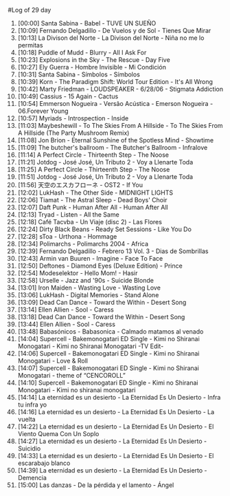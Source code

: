 #Log of 29 day

1. [00:00] Santa Sabina - Babel - TUVE UN SUEÑO
1. [10:09] Fernando Delgadillo - De Vuelos y de Sol - Tienes Que Mirar
1. [10:13] La Divison del Norte - La Divison del Norte - Niña no me lo permitas
1. [10:18] Puddle of Mudd - Blurry - All I Ask For
1. [10:23] Explosions in the Sky - The Rescue - Day Five
1. [10:27] Ely Guerra - Hombre Invisible - Mi Condición
1. [10:31] Santa Sabina - Símbolos - Símbolos
1. [10:39] Korn - The Paradigm Shift: World Tour Edition - It's All Wrong
1. [10:42] Marty Friedman - LOUDSPEAKER - 6/28/06 - Stigmata Addiction
1. [10:49] Cassius - 15 Again - Cactus
1. [10:54] Emmerson Nogueira - Versão Acústica - Emerson Nogueira - 06.Forever Young
1. [10:57] Myriads - Introspection - Inside
1. [11:03] Maybeshewill - To The Skies From A Hillside - To The Skies From A Hillside (The Party Mushroom Remix)
1. [11:08] Jon Brion - Eternal Sunshine of the Spotless Mind - Showtime
1. [11:09] The butcher's ballroom - The Butcher's Ballroom - Infralove
1. [11:14] A Perfect Circle - Thirteenth Step - The Noose
1. [11:21] Jotdog - José José, Un Tributo 2 - Voy a Llenarte Toda
1. [11:25] A Perfect Circle - Thirteenth Step - The Noose
1. [11:51] Jotdog - José José, Un Tributo 2 - Voy a Llenarte Toda
1. [11:56] 天空のエスカフローネ - OST2 - If You
1. [12:02] LukHash - The Other Side - MIDNIGHT LIGHTS
1. [12:06] Tiamat - The Astral Sleep - Dead Boys' Choir
1. [12:07] Daft Punk - Human After All - Human After All
1. [12:13] Tryad - Listen - All the Same
1. [12:18] Café Tacvba - Un Viaje (disc 2) - Las Flores
1. [12:24] Dirty Black Beans - Ready Set Sessions - Like You Do
1. [12:28] sToa - Urthona - Hommage
1. [12:34] Polimarchs - Polimarchs 2004 - Africa
1. [12:39] Fernando Delgadillo - Febrero 13 Vol. 3 - Dias de Sombrillas
1. [12:43] Armin van Buuren - Imagine - Face To Face
1. [12:50] Deftones - Diamond Eyes (Deluxe Edition) - Prince
1. [12:54] Modeselektor - Hello Mom! - Hasir
1. [12:58] Urselle - Jazz and '90s - Suicide Blonde
1. [13:01] Iron Maiden - Wasting Love - Wasting Love
1. [13:06] LukHash - Digital Memories - Stand Alone
1. [13:09] Dead Can Dance - Toward the Within - Desert Song
1. [13:14] Ellen Allien - Sool - Caress
1. [13:18] Dead Can Dance - Toward the Within - Desert Song
1. [13:44] Ellen Allien - Sool - Caress
1. [13:48] Babasónicos - Babasonica - Calmado matamos al venado
1. [14:04] Supercell - Bakemonogatari ED Single - Kimi no Shiranai Monogatari - Kimi no Shiranai Monogatari -TV Edit-
1. [14:06] Supercell - Bakemonogatari ED Single - Kimi no Shiranai Monogatari - Love & Roll
1. [14:07] Supercell - Bakemonogatari ED Single - Kimi no Shiranai Monogatari - theme of “CENCOROLL”
1. [14:10] Supercell - Bakemonogatari ED Single - Kimi no Shiranai Monogatari - Kimi no shiranai monogatari
1. [14:14] La eternidad es un desierto - La Eternidad Es Un Desierto - Infra tu infra yo
1. [14:16] La eternidad es un desierto - La Eternidad Es Un Desierto - La vuelta
1. [14:22] La eternidad es un desierto - La Eternidad Es Un Desierto - El Viento Quema Con Un Soplo
1. [14:27] La eternidad es un desierto - La Eternidad Es Un Desierto - Suicidio
1. [14:33] La eternidad es un desierto - La Eternidad Es Un Desierto - El escarabajo blanco
1. [14:39] La eternidad es un desierto - La Eternidad Es Un Desierto - Demencia
1. [15:00] Las danzas - De la pérdida y el lamento - Ángel
